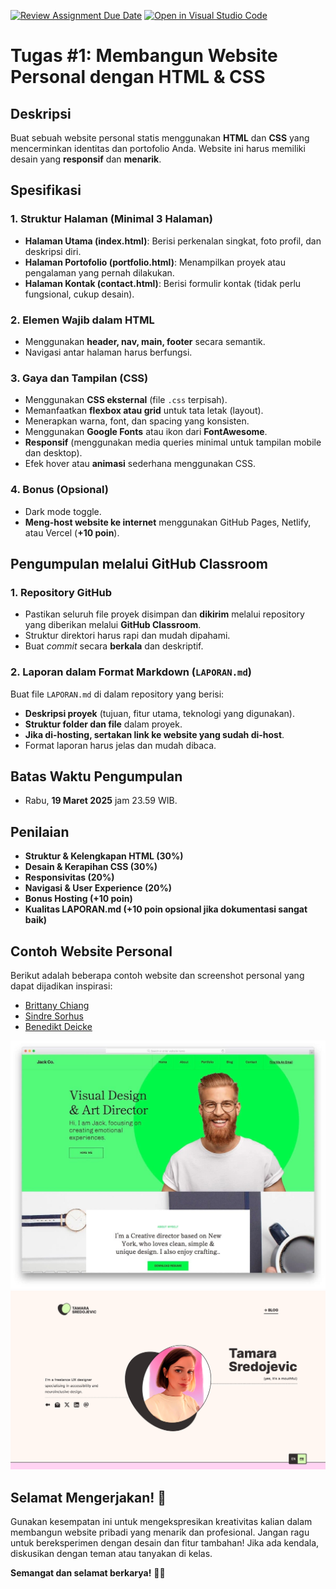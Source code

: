 [![Review Assignment Due Date](https://classroom.github.com/assets/deadline-readme-button-22041afd0340ce965d47ae6ef1cefeee28c7c493a6346c4f15d667ab976d596c.svg)](https://classroom.github.com/a/G6zS7yIx)
[![Open in Visual Studio Code](https://classroom.github.com/assets/open-in-vscode-2e0aaae1b6195c2367325f4f02e2d04e9abb55f0b24a779b69b11b9e10269abc.svg)](https://classroom.github.com/online_ide?assignment_repo_id=18758440&assignment_repo_type=AssignmentRepo)
# Tugas #1: Membangun Website Personal dengan HTML & CSS

## Deskripsi
Buat sebuah website personal statis menggunakan **HTML** dan **CSS** yang mencerminkan identitas dan portofolio Anda. Website ini harus memiliki desain yang **responsif** dan **menarik**.

## Spesifikasi
### 1. Struktur Halaman (Minimal 3 Halaman)
- **Halaman Utama (index.html)**: Berisi perkenalan singkat, foto profil, dan deskripsi diri.
- **Halaman Portofolio (portfolio.html)**: Menampilkan proyek atau pengalaman yang pernah dilakukan.
- **Halaman Kontak (contact.html)**: Berisi formulir kontak (tidak perlu fungsional, cukup desain).

### 2. Elemen Wajib dalam HTML
- Menggunakan **header, nav, main, footer** secara semantik.
- Navigasi antar halaman harus berfungsi.

### 3. Gaya dan Tampilan (CSS)
- Menggunakan **CSS eksternal** (file `.css` terpisah).
- Memanfaatkan **flexbox atau grid** untuk tata letak (layout).
- Menerapkan warna, font, dan spacing yang konsisten.
- Menggunakan **Google Fonts** atau ikon dari **FontAwesome**.
- **Responsif** (menggunakan media queries minimal untuk tampilan mobile dan desktop).
- Efek hover atau **animasi** sederhana menggunakan CSS.

### 4. Bonus (Opsional)
- Dark mode toggle.
- **Meng-host website ke internet** menggunakan GitHub Pages, Netlify, atau Vercel (**+10 poin**).

## Pengumpulan melalui GitHub Classroom
### 1. Repository GitHub
- Pastikan seluruh file proyek disimpan dan **dikirim** melalui repository yang diberikan melalui **GitHub Classroom**.
- Struktur direktori harus rapi dan mudah dipahami.
- Buat *commit* secara **berkala** dan deskriptif.

### 2. Laporan dalam Format Markdown (`LAPORAN.md`)
Buat file `LAPORAN.md` di dalam repository yang berisi:
- **Deskripsi proyek** (tujuan, fitur utama, teknologi yang digunakan).
- **Struktur folder dan file** dalam proyek.
- **Jika di-hosting, sertakan link ke website yang sudah di-host**.
- Format laporan harus jelas dan mudah dibaca.

## Batas Waktu Pengumpulan
- Rabu, **19 Maret 2025** jam 23.59 WIB.

## Penilaian
- **Struktur & Kelengkapan HTML (30%)**
- **Desain & Kerapihan CSS (30%)**
- **Responsivitas (20%)**
- **Navigasi & User Experience (20%)**
- **Bonus Hosting (+10 poin)**
- **Kualitas LAPORAN.md (+10 poin opsional jika dokumentasi sangat baik)**

## Contoh Website Personal
Berikut adalah beberapa contoh website dan screenshot personal yang dapat dijadikan inspirasi:
- [Brittany Chiang](https://brittanychiang.com/)
- [Sindre Sorhus](https://sindresorhus.com/)
- [Benedikt Deicke](https://benediktdeicke.com/)


![](./images/personal-web-sample2.jpeg)
![](./images/personal-web-sample1.png)

## Selamat Mengerjakan! 🚀
Gunakan kesempatan ini untuk mengekspresikan kreativitas kalian dalam membangun website pribadi yang menarik dan profesional. Jangan ragu untuk bereksperimen dengan desain dan fitur tambahan! Jika ada kendala, diskusikan dengan teman atau tanyakan di kelas.

**Semangat dan selamat berkarya!** 💪😊
